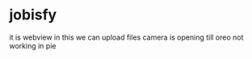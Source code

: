 # jobisfy


it is webview in this we can upload files
camera is opening till oreo not working in pie

